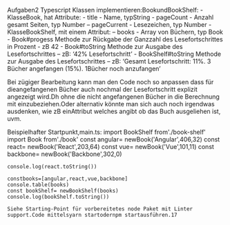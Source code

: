 Aufgaben2 
Typescript Klassen implementieren:BookundBookShelf:
    - KlasseBook, hat Attribute:
        - title - Name, typString
        - pageCount - Anzahl gesamt Seiten, typ Number
        – pageCurrent - Lesezeichen, typ Number
    - KlasseBookShelf, mit einem Attribut:
        – books - Array von Büchern, typ Book
    - Book#progess Methode zur Rückgabe der Ganzzahl des Lesefortschrittes in Prozent 
        - zB 42
    - Book#toString Methode zur Ausgabe des Lesefortschrittes
        – zB: ‘42% Lesefortschritt’
    - BookShelf#toString Methode zur Ausgabe des Lesefortschrittes
        – zB: ‘Gesamt Lesefortschritt: 11%. 3 Bücher angefangen (15%). 1Bücher noch anzufangen’

Bei zügiger Bearbeitung kann man den Code noch so anpassen dass für dieangefangenen Bücher auch nochmal der Lesefortschritt explizit angezeigt wird.Dh ohne die nicht angefangenen Bücher in die Berechnung mit einzubeziehen.Oder alternativ könnte man sich auch noch irgendwas ausdenken, wie zB einAttribut welches angibt ob das Buch ausgeliehen ist, uvm.

Beispielhafter Startpunkt,main.ts:
    import BookShelf from'./book-shelf'
    import Book from'./book'
    const angular= newBook('Angular',406,32)
    const react= newBook('React',203,64)
    const vue= newBook('Vue',101,11)
    const backbone= newBook('Backbone',302,0)
    
    console.log(react.toString())
    
    constbooks=[angular,react,vue,backbone]
    console.table(books)
    const bookShelf= newBookShelf(books)
    console.log(bookShelf.toString())
    
    Siehe Starting-Point für vorbereitetes node Paket mit Linter support.Code mittelsyarn startodernpm startausführen.17
